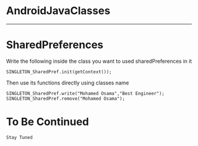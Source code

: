 AndroidJavaClasses<a name="TOP"></a>
===================

- - - - 
# SharedPreferences #
Write the following inside the class you want to used sharedPreferences in it

    SINGLETON_SharedPref.init(getContext());

Then use its functions directly using classes name

    SINGLETON_SharedPref.write("Mohamed Osama","Best Engineer");
    SINGLETON_SharedPref.remove("Mohamed Osama");
    
# To Be Continued #

    Stay Tuned

